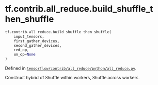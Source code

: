 <div itemscope itemtype="http://developers.google.com/ReferenceObject">
<meta itemprop="name" content="tf.contrib.all_reduce.build_shuffle_then_shuffle" />
</div>

# tf.contrib.all_reduce.build_shuffle_then_shuffle

``` python
tf.contrib.all_reduce.build_shuffle_then_shuffle(
    input_tensors,
    first_gather_devices,
    second_gather_devices,
    red_op,
    un_op=None
)
```



Defined in [`tensorflow/contrib/all_reduce/python/all_reduce.py`](https://www.tensorflow.org/code/tensorflow/contrib/all_reduce/python/all_reduce.py).

Construct hybrid of Shuffle within workers, Shuffle across workers.